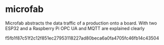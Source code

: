 # microfab
Microfab abstracts the data traffic of a production onto a board. With two ESP32 and a Raspberry Pi OPC UA and MQTT are explained clearly


f5fb1f87c51f2c12f851ec27953118227ad80beca6a0fa4705fc46fb14c43504
